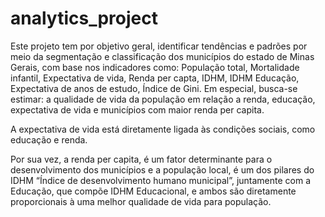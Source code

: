 # analytics_project

Este projeto tem por objetivo geral, identificar tendências e padrões por meio da segmentação e classificação dos municípios do estado de Minas Gerais, com base nos indicadores como: População total, Mortalidade infantil, Expectativa de vida, Renda per capta, IDHM, IDHM Educação, Expectativa de anos de estudo, Índice de Gini.
Em especial, busca-se estimar: a qualidade de vida da população em relação a renda, educação, expectativa de vida e municípios com maior renda per capita.

A expectativa de vida está diretamente ligada às condições sociais, como educação e renda.

Por sua vez, a renda per capita, é um fator determinante para o desenvolvimento dos municípios e a população local, é um dos pilares do IDHM “Índice de desenvolvimento humano municipal”, juntamente com a Educação, que compõe IDHM Educacional, e ambos são diretamente proporcionais à uma melhor qualidade de vida para população.
